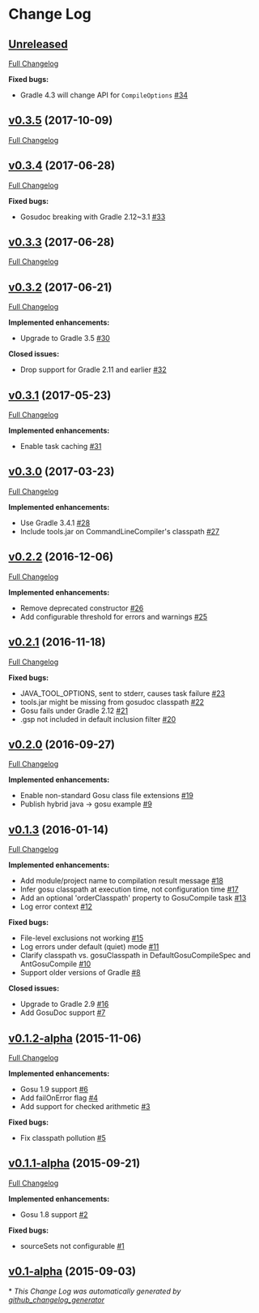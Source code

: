 # Change Log

## [Unreleased](https://github.com/gosu-lang/gradle-gosu-plugin/tree/HEAD)

[Full Changelog](https://github.com/gosu-lang/gradle-gosu-plugin/compare/v0.3.5...HEAD)

**Fixed bugs:**

- Gradle 4.3 will change API for `CompileOptions` [\#34](https://github.com/gosu-lang/gradle-gosu-plugin/issues/34)

## [v0.3.5](https://github.com/gosu-lang/gradle-gosu-plugin/tree/v0.3.5) (2017-10-09)
[Full Changelog](https://github.com/gosu-lang/gradle-gosu-plugin/compare/v0.3.4...v0.3.5)

## [v0.3.4](https://github.com/gosu-lang/gradle-gosu-plugin/tree/v0.3.4) (2017-06-28)
[Full Changelog](https://github.com/gosu-lang/gradle-gosu-plugin/compare/v0.3.3...v0.3.4)

**Fixed bugs:**

- Gosudoc breaking with Gradle 2.12~3.1 [\#33](https://github.com/gosu-lang/gradle-gosu-plugin/issues/33)

## [v0.3.3](https://github.com/gosu-lang/gradle-gosu-plugin/tree/v0.3.3) (2017-06-28)
[Full Changelog](https://github.com/gosu-lang/gradle-gosu-plugin/compare/v0.3.2...v0.3.3)

## [v0.3.2](https://github.com/gosu-lang/gradle-gosu-plugin/tree/v0.3.2) (2017-06-21)
[Full Changelog](https://github.com/gosu-lang/gradle-gosu-plugin/compare/v0.3.1...v0.3.2)

**Implemented enhancements:**

- Upgrade to Gradle 3.5 [\#30](https://github.com/gosu-lang/gradle-gosu-plugin/issues/30)

**Closed issues:**

- Drop support for Gradle 2.11 and earlier [\#32](https://github.com/gosu-lang/gradle-gosu-plugin/issues/32)

## [v0.3.1](https://github.com/gosu-lang/gradle-gosu-plugin/tree/v0.3.1) (2017-05-23)
[Full Changelog](https://github.com/gosu-lang/gradle-gosu-plugin/compare/v0.3.0...v0.3.1)

**Implemented enhancements:**

- Enable task caching [\#31](https://github.com/gosu-lang/gradle-gosu-plugin/issues/31)

## [v0.3.0](https://github.com/gosu-lang/gradle-gosu-plugin/tree/v0.3.0) (2017-03-23)
[Full Changelog](https://github.com/gosu-lang/gradle-gosu-plugin/compare/v0.2.2...v0.3.0)

**Implemented enhancements:**

- Use Gradle 3.4.1 [\#28](https://github.com/gosu-lang/gradle-gosu-plugin/issues/28)
- Include tools.jar on CommandLineCompiler's classpath [\#27](https://github.com/gosu-lang/gradle-gosu-plugin/issues/27)

## [v0.2.2](https://github.com/gosu-lang/gradle-gosu-plugin/tree/v0.2.2) (2016-12-06)
[Full Changelog](https://github.com/gosu-lang/gradle-gosu-plugin/compare/v0.2.1...v0.2.2)

**Implemented enhancements:**

- Remove deprecated constructor [\#26](https://github.com/gosu-lang/gradle-gosu-plugin/issues/26)
- Add configurable threshold for errors and warnings [\#25](https://github.com/gosu-lang/gradle-gosu-plugin/issues/25)

## [v0.2.1](https://github.com/gosu-lang/gradle-gosu-plugin/tree/v0.2.1) (2016-11-18)
[Full Changelog](https://github.com/gosu-lang/gradle-gosu-plugin/compare/v0.2.0...v0.2.1)

**Fixed bugs:**

- JAVA\_TOOL\_OPTIONS, sent to stderr, causes task failure [\#23](https://github.com/gosu-lang/gradle-gosu-plugin/issues/23)
- tools.jar might be missing from gosudoc classpath [\#22](https://github.com/gosu-lang/gradle-gosu-plugin/issues/22)
- Gosu fails under Gradle 2.12 [\#21](https://github.com/gosu-lang/gradle-gosu-plugin/issues/21)
- .gsp not included in default inclusion filter [\#20](https://github.com/gosu-lang/gradle-gosu-plugin/issues/20)

## [v0.2.0](https://github.com/gosu-lang/gradle-gosu-plugin/tree/v0.2.0) (2016-09-27)
[Full Changelog](https://github.com/gosu-lang/gradle-gosu-plugin/compare/v0.1.3...v0.2.0)

**Implemented enhancements:**

- Enable non-standard Gosu class file extensions [\#19](https://github.com/gosu-lang/gradle-gosu-plugin/issues/19)
- Publish hybrid java -\> gosu example [\#9](https://github.com/gosu-lang/gradle-gosu-plugin/issues/9)

## [v0.1.3](https://github.com/gosu-lang/gradle-gosu-plugin/tree/v0.1.3) (2016-01-14)
[Full Changelog](https://github.com/gosu-lang/gradle-gosu-plugin/compare/v0.1.2-alpha...v0.1.3)

**Implemented enhancements:**

- Add module/project name to compilation result message [\#18](https://github.com/gosu-lang/gradle-gosu-plugin/issues/18)
- Infer gosu classpath at execution time, not configuration time [\#17](https://github.com/gosu-lang/gradle-gosu-plugin/issues/17)
- Add an optional 'orderClasspath' property to GosuCompile task [\#13](https://github.com/gosu-lang/gradle-gosu-plugin/issues/13)
- Log error context [\#12](https://github.com/gosu-lang/gradle-gosu-plugin/issues/12)

**Fixed bugs:**

- File-level exclusions not working [\#15](https://github.com/gosu-lang/gradle-gosu-plugin/issues/15)
- Log errors under default \(quiet\) mode [\#11](https://github.com/gosu-lang/gradle-gosu-plugin/issues/11)
- Clarify classpath vs. gosuClasspath in DefaultGosuCompileSpec and AntGosuCompile [\#10](https://github.com/gosu-lang/gradle-gosu-plugin/issues/10)
- Support older versions of Gradle [\#8](https://github.com/gosu-lang/gradle-gosu-plugin/issues/8)

**Closed issues:**

- Upgrade to Gradle 2.9 [\#16](https://github.com/gosu-lang/gradle-gosu-plugin/issues/16)
- Add GosuDoc support [\#7](https://github.com/gosu-lang/gradle-gosu-plugin/issues/7)

## [v0.1.2-alpha](https://github.com/gosu-lang/gradle-gosu-plugin/tree/v0.1.2-alpha) (2015-11-06)
[Full Changelog](https://github.com/gosu-lang/gradle-gosu-plugin/compare/v0.1.1-alpha...v0.1.2-alpha)

**Implemented enhancements:**

- Gosu 1.9 support [\#6](https://github.com/gosu-lang/gradle-gosu-plugin/issues/6)
- Add failOnError flag [\#4](https://github.com/gosu-lang/gradle-gosu-plugin/issues/4)
- Add support for checked arithmetic [\#3](https://github.com/gosu-lang/gradle-gosu-plugin/issues/3)

**Fixed bugs:**

- Fix classpath pollution [\#5](https://github.com/gosu-lang/gradle-gosu-plugin/issues/5)

## [v0.1.1-alpha](https://github.com/gosu-lang/gradle-gosu-plugin/tree/v0.1.1-alpha) (2015-09-21)
[Full Changelog](https://github.com/gosu-lang/gradle-gosu-plugin/compare/v0.1-alpha...v0.1.1-alpha)

**Implemented enhancements:**

- Gosu 1.8 support [\#2](https://github.com/gosu-lang/gradle-gosu-plugin/issues/2)

**Fixed bugs:**

- sourceSets not configurable [\#1](https://github.com/gosu-lang/gradle-gosu-plugin/issues/1)

## [v0.1-alpha](https://github.com/gosu-lang/gradle-gosu-plugin/tree/v0.1-alpha) (2015-09-03)


\* *This Change Log was automatically generated by [github_changelog_generator](https://github.com/skywinder/Github-Changelog-Generator)*